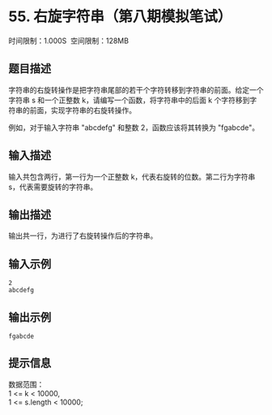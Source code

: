 # 55\. 右旋字符串（第八期模拟笔试）

时间限制：1.000S  空间限制：128MB

## 题目描述

字符串的右旋转操作是把字符串尾部的若干个字符转移到字符串的前面。给定一个字符串 s 和一个正整数 k，请编写一个函数，将字符串中的后面 k 个字符移到字符串的前面，实现字符串的右旋转操作。 

例如，对于输入字符串 "abcdefg" 和整数 2，函数应该将其转换为 "fgabcde"。

## 输入描述

输入共包含两行，第一行为一个正整数 k，代表右旋转的位数。第二行为字符串 s，代表需要旋转的字符串。

## 输出描述

输出共一行，为进行了右旋转操作后的字符串。

## 输入示例

```
2
abcdefg
```

## 输出示例

```
fgabcde
```

## 提示信息

数据范围：  
1 <= k < 10000,  
1 <= s.length < 10000;
